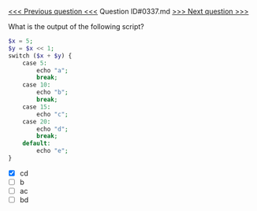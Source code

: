 [<<< Previous question <<<](0336.md)  Question ID#0337.md  [>>> Next question >>>](0338.md) 

What is the output of the following script?

```php
$x = 5;
$y = $x << 1;
switch ($x + $y) {
    case 5:
        echo "a";
        break;
    case 10:
        echo "b";
        break;
    case 15:
        echo "c";
    case 20:
        echo "d";
        break;
    default:
        echo "e";
}
```

- [x] cd
- [ ] b
- [ ] ac
- [ ] bd
